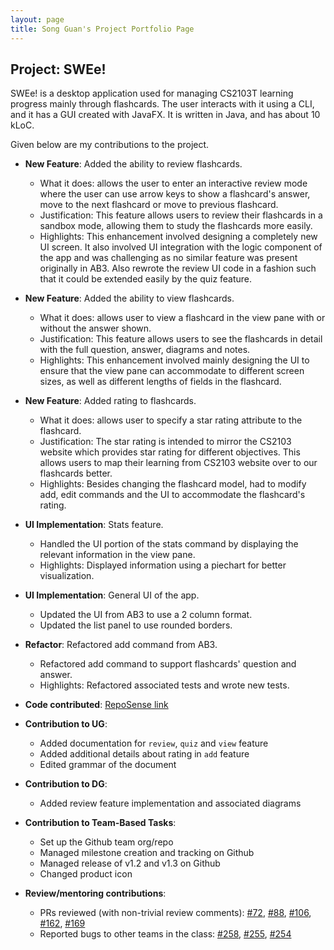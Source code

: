```yaml
---
layout: page
title: Song Guan's Project Portfolio Page
---
```


## Project: SWEe!

SWEe! is a desktop application used for managing CS2103T learning progress mainly through flashcards. The user interacts with it using a CLI, and it has a GUI created with JavaFX. It is written in Java, and has about 10 kLoC.

Given below are my contributions to the project.

* **New Feature**: Added the ability to review flashcards.
  * What it does: allows the user to enter an interactive review mode where the user can use arrow keys
  to show a flashcard's answer, move to the next flashcard or move to previous flashcard.
  * Justification: This feature allows users to review their flashcards in a sandbox mode, allowing them to study the flashcards
  more easily.
  * Highlights: This enhancement involved designing a completely new UI screen. It also involved UI integration with the logic component of the app and was challenging as
 no similar feature was present originally in AB3. Also rewrote the review UI code in a fashion such that it could be extended easily by the quiz feature.

* **New Feature**: Added the ability to view flashcards.
  * What it does: allows user to view a flashcard in the view pane with or without the answer shown.
  * Justification: This feature allows users to see the flashcards in detail with the full question, answer, diagrams and notes.
  * Highlights: This enhancement involved mainly designing the UI to ensure that the view pane can accommodate to different
  screen sizes, as well as different lengths of fields in the flashcard.

* **New Feature**: Added rating to flashcards.
  * What it does: allows user to specify a star rating attribute to the flashcard.
  * Justification: The star rating is intended to mirror the CS2103 website which provides star rating for different objectives.
  This allows users to map their learning from CS2103 website over to our flashcards better.
  * Highlights: Besides changing the flashcard model, had to modify add, edit commands and the UI to accommodate the flashcard's rating.

* **UI Implementation**: Stats feature.
  * Handled the UI portion of the stats command by displaying the relevant information in the view pane.
  * Highlights: Displayed information using a piechart for better visualization.

* **UI Implementation**: General UI of the app.
  * Updated the UI from AB3 to use a 2 column format.
  * Updated the list panel to use rounded borders.

* **Refactor**: Refactored add command from AB3.
  * Refactored add command to support flashcards' question and answer.
  * Highlights: Refactored associated tests and wrote new tests.

* **Code contributed**: [RepoSense link](https://nus-cs2103-ay2021s1.github.io/tp-dashboard/#breakdown=true&search=&sort=groupTitle&sortWithin=title&since=2020-08-14&timeframe=commit&mergegroup=&groupSelect=groupByRepos&checkedFileTypes=docs~functional-code~test-code~other&tabOpen=true&tabType=authorship&zFR=false&tabAuthor=sgn00&tabRepo=AY2021S1-CS2103T-T17-2%2Ftp%5Bmaster%5D&authorshipIsMergeGroup=false&authorshipFileTypes=docs~functional-code~test-code)

* **Contribution to UG**:
  * Added documentation for `review`, `quiz` and `view` feature
  * Added additional details about rating in `add` feature
  * Edited grammar of the document

* **Contribution to DG**:
  * Added review feature implementation and associated diagrams

* **Contribution to Team-Based Tasks**:
  * Set up the Github team org/repo
  * Managed milestone creation and tracking on Github
  * Managed release of v1.2 and v1.3 on Github
  * Changed product icon


* **Review/mentoring contributions**:
  * PRs reviewed (with non-trivial review comments): [#72](https://github.com/AY2021S1-CS2103T-T17-2/tp/pull/72), [#88](https://github.com/AY2021S1-CS2103T-T17-2/tp/pull/88), [#106](https://github.com/AY2021S1-CS2103T-T17-2/tp/pull/106), [#162](https://github.com/AY2021S1-CS2103T-T17-2/tp/pull/162), [#169](https://github.com/AY2021S1-CS2103T-T17-2/tp/pull/169)
  * Reported bugs to other teams in the class: [#258](https://github.com/AY2021S1-CS2103T-F12-1/tp/issues/258), [#255](https://github.com/AY2021S1-CS2103T-F12-1/tp/issues/255), [#254](https://github.com/AY2021S1-CS2103T-F12-1/tp/issues/254)
